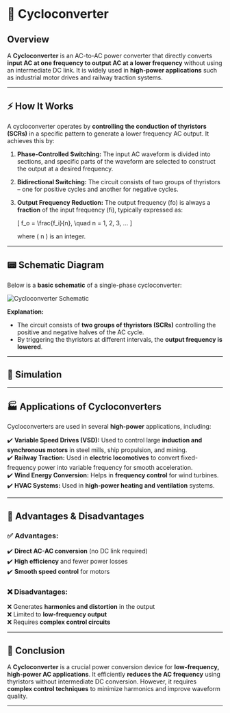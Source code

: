 # 🔄 Cycloconverter  

## Overview  

A **Cycloconverter** is an AC-to-AC power converter that directly converts **input AC at one frequency to output AC at a lower frequency** without using an intermediate DC link. It is widely used in **high-power applications** such as industrial motor drives and railway traction systems.

---

## ⚡ How It Works  

A cycloconverter operates by **controlling the conduction of thyristors (SCRs)** in a specific pattern to generate a lower frequency AC output. It achieves this by:  

1. **Phase-Controlled Switching:** The input AC waveform is divided into sections, and specific parts of the waveform are selected to construct the output at a desired frequency.  
2. **Bidirectional Switching:** The circuit consists of two groups of thyristors – one for positive cycles and another for negative cycles.  
3. **Output Frequency Reduction:** The output frequency (fo) is always a **fraction** of the input frequency (fi), typically expressed as:  

   \[
   f_o = \frac{f_i}{n}, \quad n = 1, 2, 3, ...
   \]

   where \( n \) is an integer.  

---

## 📟 Schematic Diagram  

Below is a **basic schematic** of a single-phase cycloconverter:  

![Cycloconverter Schematic](https://upload.wikimedia.org/wikipedia/commons/thumb/7/74/Cycloconverter_1PH_Bridge.png/500px-Cycloconverter_1PH_Bridge.png)  

**Explanation:**  
- The circuit consists of **two groups of thyristors (SCRs)** controlling the positive and negative halves of the AC cycle.  
- By triggering the thyristors at different intervals, the **output frequency is lowered**.  

---

## 🔬 Simulation  



---

## 🏭 Applications of Cycloconverters  

Cycloconverters are used in several **high-power** applications, including:  

✔️ **Variable Speed Drives (VSD):** Used to control large **induction and synchronous motors** in steel mills, ship propulsion, and mining.  
✔️ **Railway Traction:** Used in **electric locomotives** to convert fixed-frequency power into variable frequency for smooth acceleration.  
✔️ **Wind Energy Conversion:** Helps in **frequency control** for wind turbines.  
✔️ **HVAC Systems:** Used in **high-power heating and ventilation** systems.  

---

## 📜 Advantages & Disadvantages  

### ✅ Advantages:  
✔️ **Direct AC-AC conversion** (no DC link required)  
✔️ **High efficiency** and fewer power losses  
✔️ **Smooth speed control** for motors  

### ❌ Disadvantages:  
❌ Generates **harmonics and distortion** in the output  
❌ Limited to **low-frequency output**  
❌ Requires **complex control circuits**  

---

## 📌 Conclusion  

A **Cycloconverter** is a crucial power conversion device for **low-frequency, high-power AC applications**. It efficiently **reduces the AC frequency** using thyristors without intermediate DC conversion. However, it requires **complex control techniques** to minimize harmonics and improve waveform quality.
  

---



